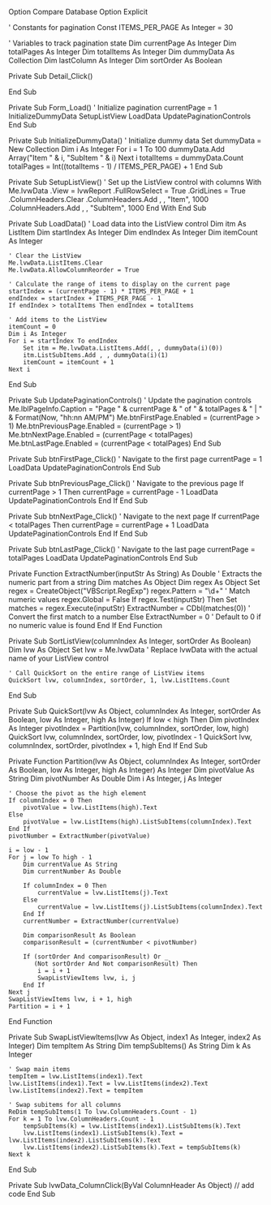 Option Compare Database
Option Explicit

' Constants for pagination
Const ITEMS_PER_PAGE As Integer = 30

' Variables to track pagination state
Dim currentPage As Integer
Dim totalPages As Integer
Dim totalItems As Integer
Dim dummyData As Collection
Dim lastColumn As Integer
Dim sortOrder As Boolean

Private Sub Detail_Click()

End Sub

Private Sub Form_Load()
    ' Initialize pagination
    currentPage = 1
    InitializeDummyData
    SetupListView
    LoadData
    UpdatePaginationControls
End Sub

Private Sub InitializeDummyData()
    ' Initialize dummy data
    Set dummyData = New Collection
    Dim i As Integer
    For i = 1 To 100
        dummyData.Add Array("Item " & i, "SubItem " & i)
    Next i
    totalItems = dummyData.Count
    totalPages = Int((totalItems - 1) / ITEMS_PER_PAGE) + 1
End Sub

Private Sub SetupListView()
    ' Set up the ListView control with columns
    With Me.lvwData
        .View = lvwReport
        .FullRowSelect = True
        .GridLines = True
        .ColumnHeaders.Clear
        .ColumnHeaders.Add , , "Item", 1000
        .ColumnHeaders.Add , , "SubItem", 1000
    End With
End Sub

Private Sub LoadData()
    ' Load data into the ListView control
    Dim itm As ListItem
    Dim startIndex As Integer
    Dim endIndex As Integer
    Dim itemCount As Integer
    
    ' Clear the ListView
    Me.lvwData.ListItems.Clear
    Me.lvwData.AllowColumnReorder = True
    
    ' Calculate the range of items to display on the current page
    startIndex = (currentPage - 1) * ITEMS_PER_PAGE + 1
    endIndex = startIndex + ITEMS_PER_PAGE - 1
    If endIndex > totalItems Then endIndex = totalItems
    
    ' Add items to the ListView
    itemCount = 0
    Dim i As Integer
    For i = startIndex To endIndex
        Set itm = Me.lvwData.ListItems.Add(, , dummyData(i)(0))
        itm.ListSubItems.Add , , dummyData(i)(1)
        itemCount = itemCount + 1
    Next i
End Sub

Private Sub UpdatePaginationControls()
    ' Update the pagination controls
    Me.lblPageInfo.Caption = "Page " & currentPage & " of " & totalPages & " | " & Format(Now, "hh:nn AM/PM")
    Me.btnFirstPage.Enabled = (currentPage > 1)
    Me.btnPreviousPage.Enabled = (currentPage > 1)
    Me.btnNextPage.Enabled = (currentPage < totalPages)
    Me.btnLastPage.Enabled = (currentPage < totalPages)
End Sub

Private Sub btnFirstPage_Click()
    ' Navigate to the first page
    currentPage = 1
    LoadData
    UpdatePaginationControls
End Sub

Private Sub btnPreviousPage_Click()
    ' Navigate to the previous page
    If currentPage > 1 Then
        currentPage = currentPage - 1
        LoadData
        UpdatePaginationControls
    End If
End Sub

Private Sub btnNextPage_Click()
    ' Navigate to the next page
    If currentPage < totalPages Then
        currentPage = currentPage + 1
        LoadData
        UpdatePaginationControls
    End If
End Sub

Private Sub btnLastPage_Click()
    ' Navigate to the last page
    currentPage = totalPages
    LoadData
    UpdatePaginationControls
End Sub

Private Function ExtractNumber(inputStr As String) As Double
    ' Extracts the numeric part from a string
    Dim matches As Object
    Dim regex As Object
    Set regex = CreateObject("VBScript.RegExp")
    regex.Pattern = "\d+" ' Match numeric values
    regex.Global = False
    If regex.Test(inputStr) Then
        Set matches = regex.Execute(inputStr)
        ExtractNumber = CDbl(matches(0)) ' Convert the first match to a number
    Else
        ExtractNumber = 0 ' Default to 0 if no numeric value is found
    End If
End Function
 
Private Sub SortListView(columnIndex As Integer, sortOrder As Boolean)
    Dim lvw As Object
    Set lvw = Me.lvwData ' Replace lvwData with the actual name of your ListView control
 
    ' Call QuickSort on the entire range of ListView items
    QuickSort lvw, columnIndex, sortOrder, 1, lvw.ListItems.Count
End Sub
 
Private Sub QuickSort(lvw As Object, columnIndex As Integer, sortOrder As Boolean, low As Integer, high As Integer)
    If low < high Then
        Dim pivotIndex As Integer
        pivotIndex = Partition(lvw, columnIndex, sortOrder, low, high)
        QuickSort lvw, columnIndex, sortOrder, low, pivotIndex - 1
        QuickSort lvw, columnIndex, sortOrder, pivotIndex + 1, high
    End If
End Sub
 
Private Function Partition(lvw As Object, columnIndex As Integer, sortOrder As Boolean, low As Integer, high As Integer) As Integer
    Dim pivotValue As String
    Dim pivotNumber As Double
    Dim i As Integer, j As Integer
 
    ' Choose the pivot as the high element
    If columnIndex = 0 Then
        pivotValue = lvw.ListItems(high).Text
    Else
        pivotValue = lvw.ListItems(high).ListSubItems(columnIndex).Text
    End If
    pivotNumber = ExtractNumber(pivotValue)
 
    i = low - 1
    For j = low To high - 1
        Dim currentValue As String
        Dim currentNumber As Double
 
        If columnIndex = 0 Then
            currentValue = lvw.ListItems(j).Text
        Else
            currentValue = lvw.ListItems(j).ListSubItems(columnIndex).Text
        End If
        currentNumber = ExtractNumber(currentValue)
 
        Dim comparisonResult As Boolean
        comparisonResult = (currentNumber < pivotNumber)
 
        If (sortOrder And comparisonResult) Or _
           (Not sortOrder And Not comparisonResult) Then
            i = i + 1
            SwapListViewItems lvw, i, j
        End If
    Next j
    SwapListViewItems lvw, i + 1, high
    Partition = i + 1
End Function
 
Private Sub SwapListViewItems(lvw As Object, index1 As Integer, index2 As Integer)
    Dim tempItem As String
    Dim tempSubItems() As String
    Dim k As Integer
 
    ' Swap main items
    tempItem = lvw.ListItems(index1).Text
    lvw.ListItems(index1).Text = lvw.ListItems(index2).Text
    lvw.ListItems(index2).Text = tempItem
 
    ' Swap subitems for all columns
    ReDim tempSubItems(1 To lvw.ColumnHeaders.Count - 1)
    For k = 1 To lvw.ColumnHeaders.Count - 1
        tempSubItems(k) = lvw.ListItems(index1).ListSubItems(k).Text
        lvw.ListItems(index1).ListSubItems(k).Text = lvw.ListItems(index2).ListSubItems(k).Text
        lvw.ListItems(index2).ListSubItems(k).Text = tempSubItems(k)
    Next k
End Sub
 
Private Sub lvwData_ColumnClick(ByVal ColumnHeader As Object)
    // add code
End Sub
